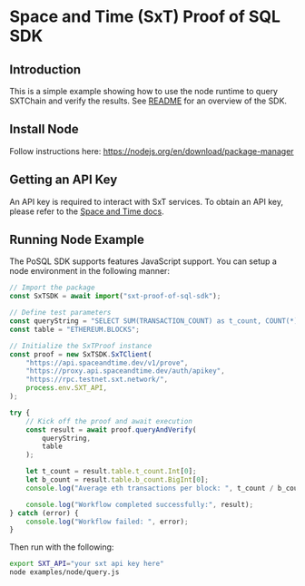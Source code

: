 # Space and Time (SxT) Proof of SQL SDK

## Introduction
This is a simple example showing how to use the node runtime to query SXTChain and verify the results. See [README](../../README.md) for an overview of the SDK.

## Install Node

Follow instructions here: https://nodejs.org/en/download/package-manager

## Getting an API Key

An API key is required to interact with SxT services. To obtain an API key, please refer to the [Space and Time docs](https://docs.spaceandtime.io/docs/accreditation-use-api-keys).

## Running Node Example

The PoSQL SDK supports features JavaScript support. You can setup a node environment in the following manner:

```javascript
// Import the package
const SxTSDK = await import("sxt-proof-of-sql-sdk");

// Define test parameters
const queryString = "SELECT SUM(TRANSACTION_COUNT) as t_count, COUNT(*) as b_count FROM ETHEREUM.BLOCKS";
const table = "ETHEREUM.BLOCKS";

// Initialize the SxTProof instance
const proof = new SxTSDK.SxTClient(
    "https://api.spaceandtime.dev/v1/prove",
    "https://proxy.api.spaceandtime.dev/auth/apikey",
    "https://rpc.testnet.sxt.network/",
    process.env.SXT_API,
);

try {
    // Kick off the proof and await execution
    const result = await proof.queryAndVerify(
        queryString,
        table
    );

    let t_count = result.table.t_count.Int[0];
    let b_count = result.table.b_count.BigInt[0];
    console.log("Average eth transactions per block: ", t_count / b_count);

    console.log("Workflow completed successfully:", result);
} catch (error) {
    console.log("Workflow failed: ", error);
}

```

Then run with the following:

```bash
export SXT_API="your sxt api key here"
node examples/node/query.js
```
